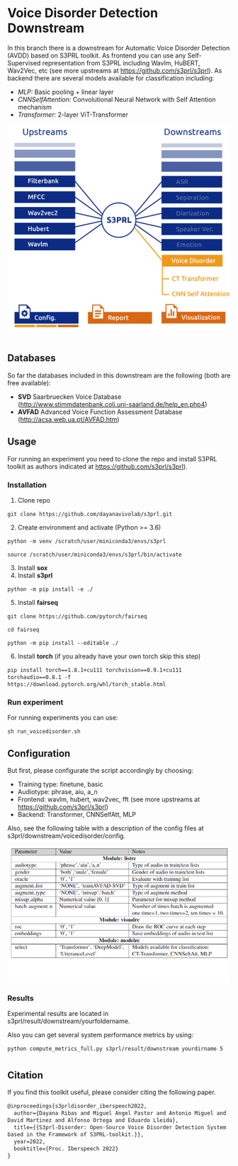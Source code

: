 # Voice Disorder Detection Downstream 

In this branch there is a downstream for Automatic Voice Disorder Detection (AVDD) based on S3PRL toolkit. As frontend you can use any Self-Supervised representation from S3PRL including Wavlm, HuBERT, Wav2Vec, etc (see more upstreams at https://github.com/s3prl/s3prl). As backend there are several models available for classification including: 
* *MLP:* Basic pooling + linear layer
* *CNNSelfAttention:* Convolutional Neural Network with Self Attention mechanism
* *Transformer:* 2-layer ViT-Transformer

<p align="center">
    <img src="./file/S3PRL-Disorder.png" width="700"/>
    <br>
    <br>
</p>

## Databases 

So far the databases included in this downstream are the following (both are free available):
* **SVD** Saarbruecken Voice Database 
(http://www.stimmdatenbank.coli.uni-saarland.de/help_en.php4)
* **AVFAD** Advanced Voice Function Assessment Database 
(http://acsa.web.ua.pt/AVFAD.htm)

## Usage
For running an experiment you need to clone the repo and install S3PRL toolkit as authors indicated at https://github.com/s3prl/s3prl).

### Installation
1. Clone repo

```
git clone https://github.com/dayanavivolab/s3prl.git 
```

2. Create environment and activate (Python >= 3.6)

``` 
python -m venv /scratch/user/miniconda3/envs/s3prl
``` 

```
source /scratch/user/miniconda3/envs/s3prl/bin/activate
```

3. Install **sox** 
4. Install **s3prl**

```
python -m pip install -e ./
```

5. Install **fairseq**

```
git clone https://github.com/pytorch/fairseq
```

```
cd fairseq
```

```
python -m pip install --editable ./
```

6. Install **torch** (if you already have your own torch skip this step)

```
pip install torch==1.8.1+cu111 torchvision==0.9.1+cu111 torchaudio==0.8.1 -f https://download.pytorch.org/whl/torch_stable.html
```

### Run experiment
For running experiments you can use:   
```
sh run_voicedisorder.sh 
```

## Configuration
But first, please configurate the script accordingly by choosing: 
* Training type: finetune, basic
* Audiotype: phrase, aiu, a_n
* Frontend: wavlm, hubert, wav2vec, fft (see more upstreams at https://github.com/s3prl/s3prl)
* Backend: Transformer, CNNSelfAtt, MLP

Also, see the following table with a description of the config files at s3prl/downstream/voicedisorder/config.

<p align="center">
    <img src="./file/S3PRL-Disorder-config.png" width="800"/>
</p>

### Results
Experimental results are located in s3prl/result/downstream/yourfoldername.

Also you can get several system performance metrics by using: 
```
python compute_metrics_full.py s3prl/result/downstream yourdirname 5
```
# 

## Citation

If you find this toolkit useful, please consider citing the following paper.
```
@inproceedings{s3prldisorder_iberspeech2022,
  author={Dayana Ribas and Miguel Angel Pastor and Antonio Miguel and David Martinez and Alfonso Ortega and Eduardo Lleida},
  title={{S3prl-Disorder: Open-Source Voice Disorder Detection System based in the Framework of S3PRL-toolkit.}},
  year=2022,
  booktitle={Proc. Iberspeech 2022}
}
```
